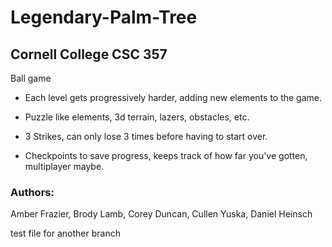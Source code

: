 # Legendary-Palm-Tree
## Cornell College CSC 357


Ball game

- Each level gets progressively harder, adding new elements to the game.

- Puzzle like elements, 3d terrain, lazers, obstacles, etc. 

- 3 Strikes, can only lose 3 times before having to start over. 

- Checkpoints to save progress, keeps track of how far you've gotten, multiplayer maybe. 

 
### Authors:
Amber Frazier, 
Brody Lamb, 
Corey Duncan, 
Cullen Yuska, 
Daniel Heinsch


test file for another branch 
